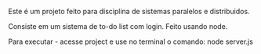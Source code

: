 Este é um projeto feito para disciplina de sistemas paralelos e distribuidos.

Consiste em um sistema de to-do list com login.
Feito usando node.

Para executar - acesse project e use no terminal o comando:
node server.js